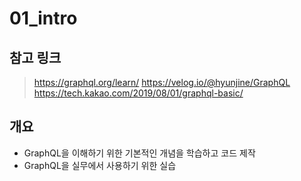 # 01_intro
## 참고 링크
> https://graphql.org/learn/
https://velog.io/@hyunjine/GraphQL
https://tech.kakao.com/2019/08/01/graphql-basic/
## 개요
- GraphQL을 이해하기 위한 기본적인 개념을 학습하고 코드 제작
- GraphQL을 실무에서 사용하기 위한 실습
